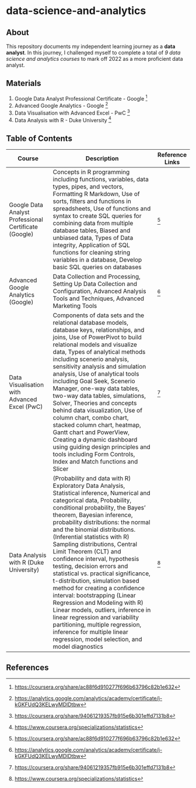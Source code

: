 # data-science-and-analytics
## About 
This repository documents my independent learning journey as a **data analyst**. In this journey, I challenged myself to complete a total of *9 data science and analytics courses* to mark off 2022 as a more proficient data analyst. 

## Materials
1. Google Data Analyst Professional Certificate - Google [^1]
2. Advanced Google Analytics - Google [^2]
3. Data Visualisation with Advanced Excel - PwC [^3]
4. Data Analysis with R - Duke University [^4]

## Table of Contents 
| Course | Description | Reference Links |
| ----------- | ----------- | ----------- |
| Google Data Analyst Professional Certificate (Google) | Concepts in R programming including functions, variables, data types, pipes, and vectors, Formatting R Markdown, Use of sorts, filters and functions in spreadsheets, Use of functions and syntax to create SQL queries for combining data from multiple database tables, Biased and unbiased data, Types of Data integrity, Application of SQL functions for cleaning string variables in a database, Develop basic SQL queries on databases | [^1] |
| Advanced Google Analytics (Google) | Data Collection and Processing, Setting Up Data Collection and Configuration, Advanced Analysis Tools and Techniques, Advanced Marketing Tools | [^2] |
| Data Visualisation with Advanced Excel (PwC) | Components of data sets and the relational database models, database keys, relationships, and joins, Use of PowerPivot to build relational models and visualize data, Types of analytical methods including scenerio analysis, sensitivity analysis and simulation analysis, Use of analytical tools including Goal Seek, Scenerio Manager, one-way data tables, two-way data tables, simulations, Solver, Theories and concepts behind data visualization, Use of column chart, combo chart, stacked column chart, heatmap, Gantt chart and PowerView, Creating a dynamic dashboard using guiding design principles and tools including Form Controls, Index and Match functions and Slicer | [^3] |
| Data Analysis with R (Duke University) | (Probability and data with R) Exploratory Data Analysis, Statistical inference, Numerical and categorical data, Probability, conditional probability, the Bayes’ theorem, Bayesian inference, probability distributions: the normal and the binomial distributions. (Inferential statistics with R) Sampling distributions, Central Limit Theorem (CLT) and confidence interval, hypothesis testing, decision errors and statistical vs. practical significance,  t-distribution, simulation based method for creating a confidence interval: bootstrapping (Linear Regression and Modeling with R) Linear models, outliers, inference in linear regression and variability partitioning, multiple regression, inference for multiple linear regression, model selection, and model diagnostics | [^4] |

## References
[^1]: https://coursera.org/share/ac88f6d910277f696b63796c82b1e632
[^2]: https://analytics.google.com/analytics/academy/certificate/j-kGKFUdQ3KELwyMDlDtbw
[^3]: https://coursera.org/share/94061219357fb915e6b301effd7131b8 
[^4]: https://www.coursera.org/specializations/statistics
